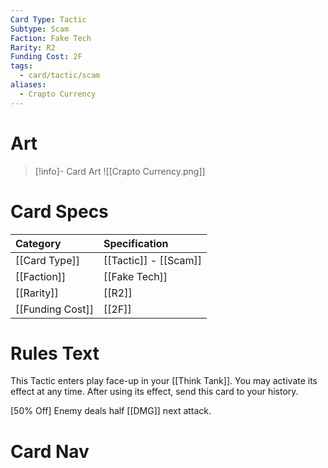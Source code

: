 ```yaml
---
Card Type: Tactic
Subtype: Scam
Faction: Fake Tech
Rarity: R2
Funding Cost: 2F
tags:
  - card/tactic/scam
aliases:
  - Crapto Currency
---
```

# Art

> [!info]- Card Art
> ![[Crapto Currency.png]]

# Card Specs

| Category | Specification| 
| :--- | :--- |
| [[Card Type]] | [[Tactic]] - [[Scam]] |  
| [[Faction]] | [[Fake Tech]] |  
| [[Rarity]] | [[R2]] |  
| [[Funding Cost]] | [[2F]] |  

# Rules Text  

This Tactic enters play face-up in your [[Think Tank]]. You may activate its effect at any time.
After using its effect, send this card to your history.  

[50% Off] Enemy deals half [[DMG]] next attack.  

# Card Nav

